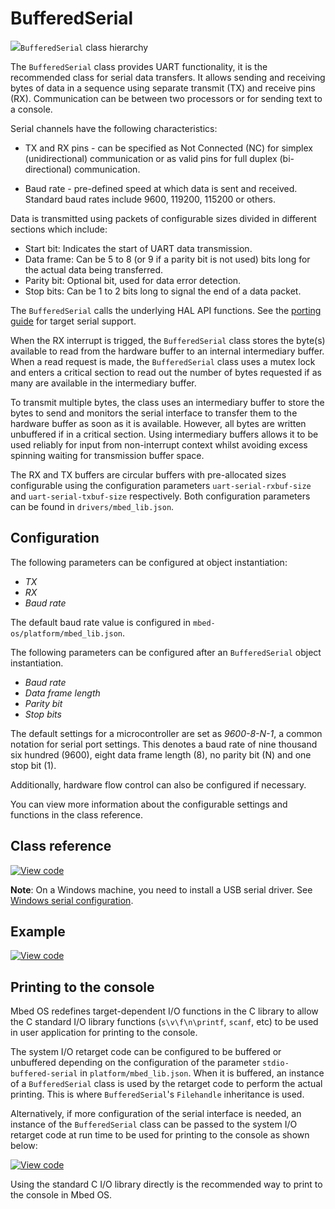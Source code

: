# BufferedSerial

<span class="images">![](https://os.mbed.com/docs/development/mbed-os-api-doxy/classmbed_1_1_buffered_serial.png)<span>`BufferedSerial` class hierarchy</span></span>

The `BufferedSerial` class provides UART functionality, it is the recommended class for serial data transfers. It allows sending and receiving bytes of data in a sequence using separate transmit (TX) and receive pins (RX). Communication can be between two processors or for sending text to a console.

Serial channels have the following characteristics:

* TX and RX pins - can be specified as Not Connected (NC) for simplex (unidirectional) communication or as valid pins for full duplex (bi-directional) communication.

* Baud rate - pre-defined speed at which data is sent and received. Standard baud rates include 9600, 119200, 115200 or others.

Data is transmitted using packets of configurable sizes divided in different sections which include:

* Start bit: Indicates the start of UART data transmission.
* Data frame: Can be 5 to 8 (or 9 if a parity bit is not used) bits long for the actual data being transferred.
* Parity bit: Optional bit, used for data error detection.
* Stop bits: Can be 1 to 2 bits long to signal the end of a data packet.

The `BufferedSerial` calls the underlying HAL API functions. See the [porting guide](../porting/serial-port.html) for target serial support.

When the RX interrupt is trigged, the `BufferedSerial` class stores the byte(s) available to read from the hardware buffer to an internal intermediary buffer. When a read request is made, the `BufferedSerial` class uses a mutex lock and enters a critical section to read out the number of bytes requested if as many are available in the intermediary buffer.

To transmit multiple bytes, the class uses an intermediary buffer to store the bytes to send and monitors the serial interface to transfer them to the hardware buffer as soon as it is available. However, all bytes are written unbuffered if in a critical section.
Using intermediary buffers allows it to be used reliably for input from non-interrupt context whilst avoiding excess spinning waiting for transmission buffer space.

The RX and TX buffers are circular buffers with pre-allocated sizes configurable using the configuration parameters `uart-serial-rxbuf-size` and `uart-serial-txbuf-size` respectively. Both configuration parameters can be found in `drivers/mbed_lib.json`.

## Configuration

The following parameters can be configured at object instantiation:

  - _TX_
  - _RX_
  - _Baud rate_

The default baud rate value is configured in `mbed-os/platform/mbed_lib.json`.

The following parameters can be configured after an `BufferedSerial` object instantiation.

  - _Baud rate_
  - _Data frame length_
  - _Parity bit_
  - _Stop bits_

The default settings for a microcontroller are set as _9600-8-N-1_, a common notation for serial port settings. This denotes a baud rate of nine thousand six hundred (9600), eight data frame length (8), no parity bit (N) and one stop bit (1).

Additionally, hardware flow control can also be configured if necessary.

You can view more information about the configurable settings and functions in the class reference.

## Class reference

[![View code](https://www.mbed.com/embed/?type=library)](https://os.mbed.com/docs/mbed-os/development/mbed-os-api-doxy/classmbed_1_1_buffered_serial.html)

<span class="notes">**Note**: On a Windows machine, you need to install a USB serial driver. See [Windows serial configuration](../tutorials/serial-communication.html#windows-serial-driver).</span>

## Example

[![View code](https://www.mbed.com/embed/?url=https://os.mbed.com/teams/mbed_example/code/BufferedSerial/)](https://os.mbed.com/teams/mbed_example/code/BufferedSerial/file/112a40a5991a/main.cpp)


## Printing to the console

Mbed OS redefines target-dependent I/O functions in the C library to allow the C standard I/O library functions (`s\v\f\n\printf`, `scanf`, etc) to be used in user application for printing to the console.

The system I/O retarget code can be configured to be buffered or unbuffered depending on the configuration of the parameter `stdio-buffered-serial` in `platform/mbed_lib.json`. When it is buffered, an instance of a `BufferedSerial` class is used by the retarget code to perform the actual printing. This is where `BufferedSerial`'s `Filehandle` inheritance is used.


Alternatively, if more configuration of the serial interface is needed, an instance of the `BufferedSerial` class can be passed to the system I/O retarget code at run time to be used for printing to the console as shown below:

[![View code](https://www.mbed.com/embed/?url=https://os.mbed.com/teams/mbed_example/code/BufferedSerial/)](https://os.mbed.com/teams/mbed_example/code/BufferedSerial_printf/file/112a40a5991a/main.cpp)


Using the standard C I/O library directly is the recommended way to print to the console in Mbed OS.
